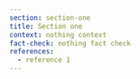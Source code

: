 ```yaml
---
section: section-one
title: Section one
context: nothing context
fact-check: nothing fact check
references:
  - reference 1
---
```


